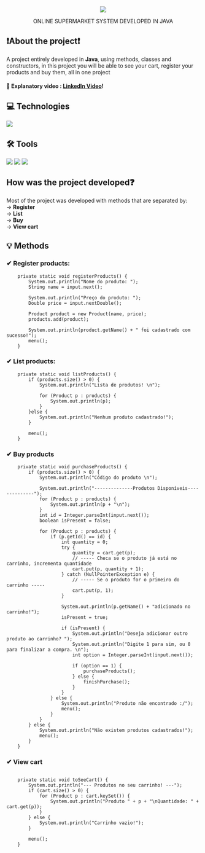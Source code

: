 <div align="center">
  <img src="https://github.com/Danichagas/marketplace-java/assets/142562991/c0257000-8e8c-4559-b93d-0881e655c4f6">
  <p>ONLINE SUPERMARKET SYSTEM DEVELOPED IN JAVA</p>
</div>

## ❗About the project❗

A project entirely developed in **Java**, using methods, classes and constructors, in this project you will be able to see your cart, register your products and buy them, all in one project

#### 👾 Explanatory video : [Linkedln Video](https://www.linkedin.com/feed/update/urn:li:activity:7193812436628492288/)!

## 💻 Technologies
<img src="https://img.shields.io/badge/Java-ED8B00?style=for-the-badge&logo=openjdk&logoColor=white">

## 🛠 Tools
<img src="https://img.shields.io/badge/IntelliJ_IDEA-000000.svg?style=for-the-badge&logo=intellij-idea&logoColor=white">
<img src="https://img.shields.io/badge/GIT-E44C30?style=for-the-badge&logo=git&logoColor=white">
<img src="https://img.shields.io/badge/GitHub-100000?style=for-the-badge&logo=github&logoColor=white">

## How was the project developed❓
Most of the project was developed with methods that are separated by: <br/>
→ **Register** <br/>
→ **List** <br/>
→ **Buy** <br/>
→ **View cart**

## 💡 Methods
### ✔ Register products:
```
    private static void registerProducts() {
        System.out.println("Nome do produto: ");
        String name = input.next();

        System.out.println("Preço do produto: ");
        Double price = input.nextDouble();

        Product product = new Product(name, price);
        products.add(product);

        System.out.println(product.getName() + " foi cadastrado com sucesso!");
        menu();
    }
```

### ✔ List products:
```
    private static void listProducts() {
        if (products.size() > 0) {
            System.out.println("Lista de produtos! \n");

            for (Product p : products) {
                System.out.println(p);
            }
        }else {
            System.out.println("Nenhum produto cadastrado!");
        }

        menu();
    }
```

### ✔ Buy products
```
    private static void purchaseProducts() {
        if (products.size() > 0) {
            System.out.println("Código do produto \n");

            System.out.println("--------------Produtos Disponíveis--------------");
            for (Product p : products) {
                System.out.println(p + "\n");
            }
            int id = Integer.parseInt(input.next());
            boolean isPresent = false;

            for (Product p : products) {
                if (p.getId() == id) {
                    int quantity = 0;
                    try {
                        quantity = cart.get(p);
                        // ----- Checa se o produto já está no carrinho, incrementa quantidade
                        cart.put(p, quantity + 1);
                    } catch (NullPointerException e) {
                        // ----- Se o produto for o primeiro do carrinho -----
                        cart.put(p, 1);
                    }

                    System.out.println(p.getName() + "adicionado no carrinho!");
                    isPresent = true;

                    if (isPresent) {
                        System.out.println("Deseja adicionar outro produto ao carrinho? ");
                        System.out.println("Digite 1 para sim, ou 0 para finalizar a compra. \n");
                        int option = Integer.parseInt(input.next());

                        if (option == 1) {
                            purchaseProducts();
                        } else {
                            finishPurchase();
                        }
                    }
                } else {
                    System.out.println("Produto não encontrado :/");
                    menu();
                }
            }
        } else {
            System.out.println("Não existem produtos cadastrados!");
            menu();
        }
    }
```

### ✔ View cart
```

    private static void toSeeCart() {
        System.out.println("--- Produtos no seu carrinho! ---");
        if (cart.size() > 0) {
            for (Product p : cart.keySet()) {
                System.out.println("Produto " + p + "\nQuantidade: " + cart.get(p));
            }
        } else {
            System.out.println("Carrinho vazio!");
        }

        menu();
    }
```
